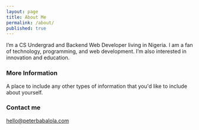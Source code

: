 ```yaml
---
layout: page
title: About Me
permalink: /about/
published: true
---
```


I’m a CS Undergrad and Backend Web Developer living in Nigeria. I am a fan of technology, programming, and web development. I’m also interested in innovation and education.

### More Information

A place to include any other types of information that you'd like to include about yourself.

### Contact me

[hello@peterbabalola.com](mailto:hello@peterbabalola.com)
